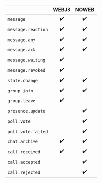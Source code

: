 |                                                     | WEBJS | NOWEB |
|-----------------------------------------------------|:-----:|:-----:|
| `message`                                           |  ✔️   |  ✔️   |
| `message.reaction`                                  |  ✔️   |  ✔️   |
| `message.any`                                       |  ✔️   |  ✔️   |
| `message.ack`                                       |  ✔️   |  ✔️   |
| `message.waiting`                                   |  ✔️   |       |
| `message.revoked`                                   |  ✔️   |       |
| `state.change`                                      |  ✔️   |  ✔️   |
| `group.join`                                        |  ✔️   |  ✔️   |
| `group.leave`                                       |  ✔️   |       |
| `presence.update`                                   |       |  ✔️   |
| `poll.vote`                                         |       |  ✔️   |
| `poll.vote.failed`                                  |       |  ✔️   |
| `chat.archive`                                      |  ✔️   |  ✔️   |
| `call.received`                                     |  ✔️   |  ✔️   |
| `call.accepted`                                     |       |  ✔️   |
| `call.rejected`                                     |       |  ✔️   |
